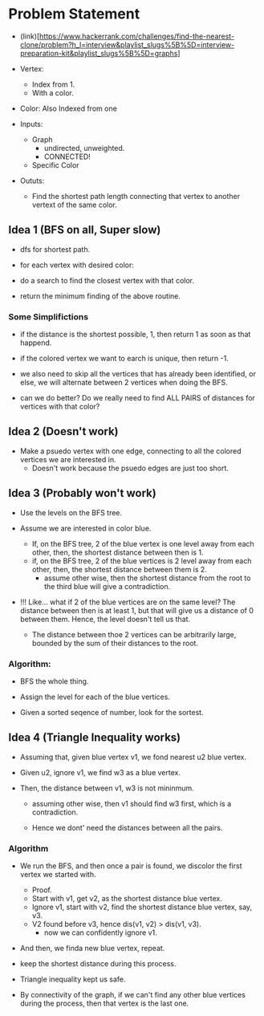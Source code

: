 # Problem Statement

* (link)[https://www.hackerrank.com/challenges/find-the-nearest-clone/problem?h_l=interview&playlist_slugs%5B%5D=interview-preparation-kit&playlist_slugs%5B%5D=graphs]

* Vertex:
  * Index from 1.
  * With a color.

* Color: Also Indexed from one

* Inputs:
  * Graph
    * undirected, unweighted.
    * CONNECTED!
  * Specific Color
* Oututs:
  * Find the shortest path length connecting that vertex to another vertext of the same color.

## Idea 1 (BFS on all, Super slow)

* dfs for shortest path.

* for each vertex with desired color:
* do a search to find the closest vertex with that color.
* return the minimum finding of the above routine.

### Some Simplifictions

* if the distance is the shortest possible, 1, then return 1 as soon as that happend.
* if the colored vertex we want to earch is unique, then return -1.
* we also need to skip all the vertices that has already been identified, or else, we will alternate between 2
vertices when doing the BFS.

* can we do better? Do we really need to find ALL PAIRS of distances for vertices with that color?

## Idea 2 (Doesn't work)

* Make a psuedo vertex with one edge, connecting to all the colored vertices we are interested in.
  * Doesn't work because the psuedo edges are just too short.


## Idea 3 (Probably won't work)

* Use the levels on the BFS tree.

* Assume we are interested in color blue.
  * If, on the BFS tree, 2 of the blue vertex is one level away from each other, then, the shortest distance between then is 1.
  * if, on the BFS tree, 2 of the blue vertices is 2 level away from each other, then, the shortest distance between
  them is 2.
    * assume other wise, then the shortest distance from the root to the third blue will give a contradiction.

* !!! Like... what if 2 of the blue vertices are on the same level? The distance between then is at least 1, but that will
give us a distance of 0 between them. Hence, the level doesn't tell us that.
  * The distance between thoe 2 vertices can be arbitrarily large, bounded by the sum of their distances to the root.

### Algorithm:

* BFS the whole thing.

* Assign the level for each of the blue vertices.

* Given a sorted seqence of number, look for the sortest.


## Idea 4 (Triangle Inequality works)

* Assuming that, given blue vertex v1, we fond nearest u2 blue vertex.

* Given u2, ignore v1, we find w3 as a blue vertex.

* Then, the distance between v1, w3 is not mininmum.

  * assuming other wise, then v1 should find w3 first, which is a contradiction.

  * Hence we dont' need the distances between all the pairs.

### Algorithm

* We run the BFS, and then once a pair is found, we discolor the first vertex we started with.
  * Proof.
  * Start with v1, get v2, as the shortest distance blue vertex.
  * Ignore v1, start with v2, find the shortest distance blue vertex, say, v3.
  * V2 found before v3, hence dis(v1, v2) > dis(v1, v3).
    * now we can confidently ignore v1.

* And then, we finda new blue vertex, repeat.

* keep the shortest distance during this process.

* Triangle inequality kept us safe.

* By connectivity of the graph, if we can't find any other blue vertices during the process, then that vertex is the
last one.


